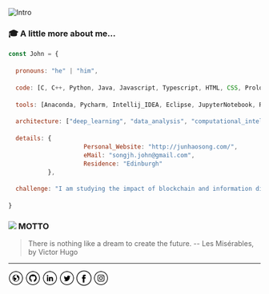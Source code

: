 ![Intro](https://github.com/Rqcker/Rqcker/blob/master/assets/myProffile.gif)

### :mortar_board: A little more about me...  

```javascript
const John = {
  
  pronouns: "he" | "him",
  
  code: [C, C++, Python, Java, Javascript, Typescript, HTML, CSS, Prolog, Ocaml, R, SQL, Swift, ARM, C#],
  
  tools: [Anaconda, Pycharm, Intellij_IDEA, Eclipse, JupyterNotebook, Rstudio, Dev_Cpp, VMware, Git, Xshell, Photoshop],
  
  architecture: ["deep_learning", "data_analysis", "computational_intelligence"],
  
  details: {
                     Personal_Website: "http://junhaosong.com/",
                     eMail: "songjh.john@gmail.com",
                     Residence: "Edinburgh"
           },
  
  challenge: "I am studying the impact of blockchain and information digitization"

}
```

### <img src="https://media.giphy.com/media/WUlplcMpOCEmTGBtBW/giphy.gif" width="30"> MOTTO 

> There is nothing like a dream to create the future.  -- Les Misérables, by Victor Hugo

-----------------------------------------------------------------------------------------------------------------------------------

<a href="https://junhaosong.com" target="_blank"><img src="https://github.com/Rqcker/Rqcker/blob/master/assets/www.png" alt="Website" width="30"></a>
<a href="https://github.com/Rqcker" target="_blank"><img src="https://github.com/Rqcker/Rqcker/blob/master/assets/git.png" alt="GitHub" width="30"></a>
<a href="https://www.linkedin.com/in/junhaosong/?locale=en_US" target="_blank"><img src="https://github.com/Rqcker/Rqcker/blob/master/assets/in.png" alt="LinkedIn" width="30"></a>
<a href="https://twitter.com/JunhaoSong1" target="_blank"><img src="https://github.com/Rqcker/Rqcker/blob/master/assets/tw.png" alt="Twitter" width="30"></a>
<a href="https://www.facebook.com/junhaosong1" target="_blank"><img src="https://github.com/Rqcker/Rqcker/blob/master/assets/fb.png" alt="Facebook" width="30"></a>
<a href="https://www.instagram.com/junhaosong1" target="_blank"><img src="https://github.com/Rqcker/Rqcker/blob/master/assets/ig.png" alt="Instagram" width="30"></a>
